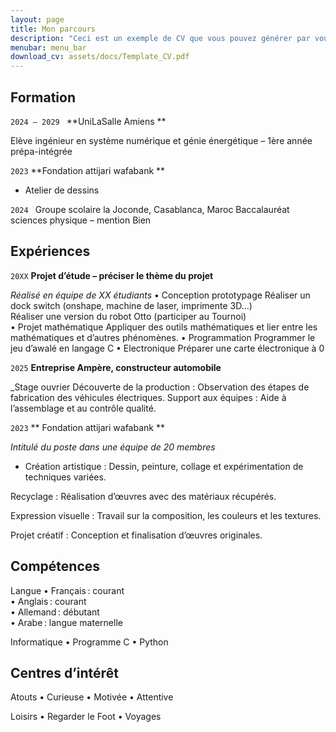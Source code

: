 ```yaml
---
layout: page
title: Mon parcours
description: "Ceci est un exemple de CV que vous pouvez générer par vous-même"
menubar: menu_bar
download_cv: assets/docs/Template_CV.pdf
---
```


## Formation 

`2024 – 2029 `
**UniLaSalle Amiens **

Elève ingénieur en système numérique et génie 
 énergétique – 1ère année prépa-intégrée 

`2023`
**Fondation attijari wafabank **
- Atelier de dessins 

`2024 `
Groupe scolaire la Joconde, Casablanca, Maroc 
Baccalauréat sciences physique – mention Bien 

## Expériences

`20XX` **Projet d’étude – préciser le thème du projet**

_Réalisé en équipe de XX étudiants_
• Conception prototypage 
   Réaliser un dock switch (onshape, machine de laser, imprimente 3D...)   
   Réaliser une version du robot Otto (participer au Tournoi)        
   • Projet mathématique 
Appliquer des outils mathématiques et lier entre les mathématiques et d’autres phénomènes. 
• Programmation 
Programmer le jeu d’awalé en langage C 
• Electronique 
Préparer une carte électronique à 0 


`2025` **Entreprise Ampère, constructeur automobile**

_Stage ouvrier
Découverte de la production : Observation des étapes de fabrication des véhicules électriques.
Support aux équipes : Aide à l’assemblage et au contrôle qualité.

`2023` ** Fondation attijari wafabank **

_Intitulé du poste dans une équipe de 20 membres_
* Création artistique : Dessin, peinture, collage et expérimentation de techniques variées.

Recyclage : Réalisation d’œuvres avec des matériaux récupérés.

Expression visuelle : Travail sur la composition, les couleurs et les textures.

Projet créatif : Conception et finalisation d’œuvres originales.

## Compétences

Langue
• Français : courant  
• Anglais : courant  
• Allemand : débutant  
• Arabe : langue maternelle 

Informatique 
• Programme C 
• Python 

## Centres d’intérêt

Atouts 
• Curieuse 
• Motivée 
• Attentive  

Loisirs 
• Regarder le Foot 
• Voyages 
